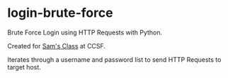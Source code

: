 # login-brute-force
Brute Force Login using HTTP Requests with Python.

 Created for [Sam's Class](https://www.samsclass.info/124/proj14/p2-http.htm) at CCSF.
 
 Iterates through a username and password list to send HTTP Requests to target host.

